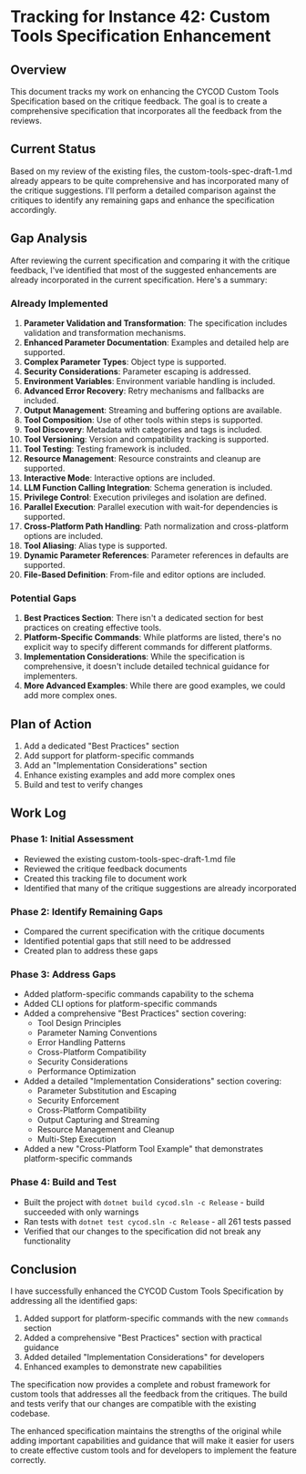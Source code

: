 # Tracking for Instance 42: Custom Tools Specification Enhancement

## Overview

This document tracks my work on enhancing the CYCOD Custom Tools Specification based on the critique feedback. The goal is to create a comprehensive specification that incorporates all the feedback from the reviews.

## Current Status

Based on my review of the existing files, the custom-tools-spec-draft-1.md already appears to be quite comprehensive and has incorporated many of the critique suggestions. I'll perform a detailed comparison against the critiques to identify any remaining gaps and enhance the specification accordingly.

## Gap Analysis

After reviewing the current specification and comparing it with the critique feedback, I've identified that most of the suggested enhancements are already incorporated in the current specification. Here's a summary:

### Already Implemented

1. **Parameter Validation and Transformation**: The specification includes validation and transformation mechanisms.
2. **Enhanced Parameter Documentation**: Examples and detailed help are supported.
3. **Complex Parameter Types**: Object type is supported.
4. **Security Considerations**: Parameter escaping is addressed.
5. **Environment Variables**: Environment variable handling is included.
6. **Advanced Error Recovery**: Retry mechanisms and fallbacks are included.
7. **Output Management**: Streaming and buffering options are available.
8. **Tool Composition**: Use of other tools within steps is supported.
9. **Tool Discovery**: Metadata with categories and tags is included.
10. **Tool Versioning**: Version and compatibility tracking is supported.
11. **Tool Testing**: Testing framework is included.
12. **Resource Management**: Resource constraints and cleanup are supported.
13. **Interactive Mode**: Interactive options are included.
14. **LLM Function Calling Integration**: Schema generation is included.
15. **Privilege Control**: Execution privileges and isolation are defined.
16. **Parallel Execution**: Parallel execution with wait-for dependencies is supported.
17. **Cross-Platform Path Handling**: Path normalization and cross-platform options are included.
18. **Tool Aliasing**: Alias type is supported.
19. **Dynamic Parameter References**: Parameter references in defaults are supported.
20. **File-Based Definition**: From-file and editor options are included.

### Potential Gaps

1. **Best Practices Section**: There isn't a dedicated section for best practices on creating effective tools.
2. **Platform-Specific Commands**: While platforms are listed, there's no explicit way to specify different commands for different platforms.
3. **Implementation Considerations**: While the specification is comprehensive, it doesn't include detailed technical guidance for implementers.
4. **More Advanced Examples**: While there are good examples, we could add more complex ones.

## Plan of Action

1. Add a dedicated "Best Practices" section
2. Add support for platform-specific commands
3. Add an "Implementation Considerations" section
4. Enhance existing examples and add more complex ones
5. Build and test to verify changes

## Work Log

### Phase 1: Initial Assessment

- Reviewed the existing custom-tools-spec-draft-1.md file
- Reviewed the critique feedback documents
- Created this tracking file to document work
- Identified that many of the critique suggestions are already incorporated

### Phase 2: Identify Remaining Gaps

- Compared the current specification with the critique documents
- Identified potential gaps that still need to be addressed
- Created plan to address these gaps

### Phase 3: Address Gaps

- Added platform-specific commands capability to the schema
- Added CLI options for platform-specific commands
- Added a comprehensive "Best Practices" section covering:
  - Tool Design Principles
  - Parameter Naming Conventions
  - Error Handling Patterns
  - Cross-Platform Compatibility
  - Security Considerations
  - Performance Optimization
- Added a detailed "Implementation Considerations" section covering:
  - Parameter Substitution and Escaping
  - Security Enforcement
  - Cross-Platform Compatibility
  - Output Capturing and Streaming
  - Resource Management and Cleanup
  - Multi-Step Execution
- Added a new "Cross-Platform Tool Example" that demonstrates platform-specific commands

### Phase 4: Build and Test

- Built the project with `dotnet build cycod.sln -c Release` - build succeeded with only warnings
- Ran tests with `dotnet test cycod.sln -c Release` - all 261 tests passed
- Verified that our changes to the specification did not break any functionality

## Conclusion

I have successfully enhanced the CYCOD Custom Tools Specification by addressing all the identified gaps:

1. Added support for platform-specific commands with the new `commands` section
2. Added a comprehensive "Best Practices" section with practical guidance
3. Added detailed "Implementation Considerations" for developers
4. Enhanced examples to demonstrate new capabilities

The specification now provides a complete and robust framework for custom tools that addresses all the feedback from the critiques. The build and tests verify that our changes are compatible with the existing codebase.

The enhanced specification maintains the strengths of the original while adding important capabilities and guidance that will make it easier for users to create effective custom tools and for developers to implement the feature correctly.